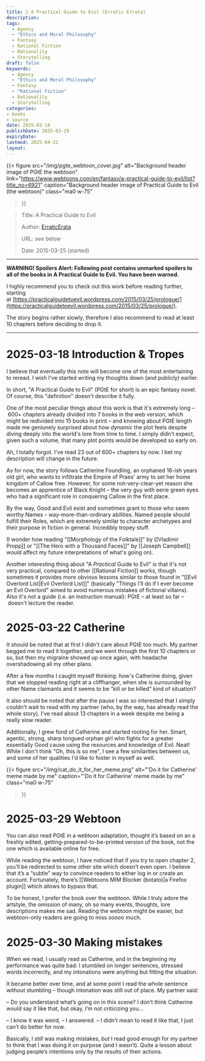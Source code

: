 ```yaml
---
title: 📔 A Practical Guide to Evil (Erratic Errata)
description: 
tags:
  - Agency
  - "Ethics and Moral Philosophy"
  - Fantasy
  - Rational Fiction
  - Rationality
  - Storytelling
draft: false
keywords: 
  - Agency
  - "Ethics and Moral Philosophy"
  - Fantasy
  - "Rational Fiction"
  - Rationality
  - Storytelling
categories: 
- books
- source
date: 2025-03-18
publishDate: 2025-03-29
expiryDate: 
lastmod: 2025-04-22
layout:
---
```

{{< figure
  src="/img/pgte_webtoon_cover.jpg"
  alt="Background header image of PGtE the webtoon"
  link="https://www.webtoons.com/en/fantasy/a-practical-guide-to-evil/list?title_no=6921"
  caption="Background header image of Practical Guide to Evil (the webtoon)"
  class="ma0 w-75"
>}}

> Title: A Practical Guide to Evil
> 
> Author: [ErraticErata](https://www.patreon.com/ErraticErrata/about)
> 
> URL: see below
> 
> Date: 2015-03-25 (started)

---

**WARNING! Spoilers Alert: Following post contains unmarked spoilers to all of the books in A Practical Guide to Evil. You have been warned.**

I highly recommend you to check out this work before reading further, starting at [https://practicalguidetoevil.wordpress.com/2015/03/25/prologue/](https://practicalguidetoevil.wordpress.com/2015/03/25/prologue/).

The story begins rather slowly, therefore I also recommend to read at least 10 chapters before deciding to drop it.

---

# 2025-03-18 Introduction & Tropes

I believe that eventually this note will become one of the most entertaining to reread. I wish I've started writing my thoughts down (and publicly) earlier.

In short, "A Practical Guide to Evil" (PGtE for short) is an epic fantasy novel. Of course, this "definition" doesn't describe it fully.

One of the most peculiar things about this work is that it's extremely long – 600+ chapters already divided into 7 books in the web version, which might be redivided into 15 books in print – and knowing about PGtE length made me geniunely surprised about how _dynamic_ the plot feels despite diving deeply into the world's lore from time to time. I simply didn't expect, given such a volume, that many plot points would be developed so early on.

Ah, I totally forgot. I've read 23 out of 600+ chapters by now. I bet my description will change in the future.

As for now, the story follows Catherine Foundling, an orphaned 16-ish years old girl, who wants to infiltrate the Empire of Praes' army to set her home kingdom of Callow free. However, for some not-very-clear-yet reason she becomes an apprentice of Black Knight – the very guy with eerie green eyes who had a significant role in conquering Callow in the first place.

By the way, Good and Evil exist and sometimes grant to those who seem worthy Names – way-more-than-ordinary abilities. Named people should fulfill their Roles, which are extremely similar to character archetypes and their purpose in fiction in general. Incredibly tropey stuff.

(I wonder how reading "[[Morphology of the Folktale]]" by [[Vladimir Propp]] or "[[The Hero with a Thousand Faces]]" by [[Joseph Campbell]] would affect my future interpretations of what's going on).

Another interesting thing about "A _Practical_ Guide to Evil" is that it's not very practical, compared to other [[Rational Fiction]] works, though sometimes it provides more obvious lessons similar to those found in "[[Evil Overlord List|Evil Overlord List]]" (basically "Things I'll do if I ever become an Evil Overlord" aimed to avoid numerous mistakes of fictional villains). Also it's not a guide (i.e. an instruction manual): PGtE – at least so far – doesn't lecture the reader.

# 2025-03-22 Catherine

It should be noted that at first I didn't care about PGtE too much. My partner begged me to read it together, and we went through the first 10 chapters or so, but then my migraine showed up once again, with headache overshadowing all my other plans.

After a few months I caught myself thinking: how's Catherine doing, given that we stopped reading right at a cliffhanger, when she is surrounded by other Name claimants and it seems to be “kill or be killed“ kind of situation?

It also should be noted that after the pause I was so interested that I simply couldn't wait to read with my partner (who, by the way, has already read the whole story). I've read about 13 chapters in a week despite me being a really slow reader.

Additionally, I grew fond of Catherine and started rooting for her. Smart, agentic, strong, sharp tongued orphan girl who fights for a greater essentially Good cause using the resources and knowledge of Evil. Neat! While I don't think "Oh, this is so me", I see a few similarities between us, and some of her qualities I'd like to foster in myself as well.

{{< figure
  src="/img/cat_do_it_for_her_meme.png"
  alt="'Do it for Catherine' meme made by me"
  caption="'Do it for Catherine' meme made by me"
  class="ma0 w-75"
>}}


# 2025-03-29 Webtoon
You can also read PGtE in a webtoon adaptation, thought it’s based on an a freshly edited, getting-prepared-to-be-printed version of the book, not the one which is available online for free.

While reading the webtoon, I have noticed that if you try to open chapter 2, you’ll be redirected to some other site which doesn’t even open. I believe that it’s a “subtle” way to convince readers to either log in or create an account. Fortunately, there’s [[Webtoons MIM Blocker (botato)|a Firefox plugin]] which allows to bypass that.

To be honest, I prefer the book over the webtoon. While I truly adore the artstyle, the omission of many, oh so many events, thoughts, lore descriptions makes me sad. Reading the webtoon might be easier, but webtoon-only readers are going to miss *soooo* much.

# 2025-03-30 Making mistakes
When we read, I usually read as Catherine, and in the beginning my performance was quite bad: I stumbled on longer sentences, stressed words incorrectly, and my intonations were anything but fitting the situation.

It became better over time, and at some point I read the whole sentence without stumbling – though intonation was still out of place. My partner said:

– Do you understand what’s going on in this scene? I don’t think Catherine would say it like that, but okay, I’m not criticizing you…

– I know it was weird, – I answered. – I didn’t mean to read it like that, I just can’t do better for now.

Basically, I *still* was making mistakes, *but* I read good enough for my partner to think that I was doing it on purpose (and I wasn’t). Quite a lesson about judging people’s intentions only by the results of their actions.
